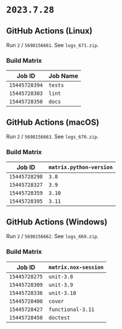 # `2023.7.28`

## GitHub Actions (Linux)

Run `2` / `5698156661`. See `logs_671.zip`.

### Build Matrix

| Job ID        | Job Name |
| ------------- | -------- |
| `15445728394` | `tests`  |
| `15445728303` | `lint`   |
| `15445728350` | `docs`   |

## GitHub Actions (macOS)

Run `2` / `5698156663`. See `logs_670.zip`.

### Build Matrix

| Job ID        | `matrix.python-version` |
| ------------- | ----------------------- |
| `15445728298` | `3.8`                   |
| `15445728327` | `3.9`                   |
| `15445728359` | `3.10`                  |
| `15445728395` | `3.11`                  |

## GitHub Actions (Windows)

Run `2` / `5698156662`. See `logs_669.zip`.

### Build Matrix

| Job ID        | `matrix.nox-session` |
| ------------- | -------------------- |
| `15445728275` | `unit-3.8`           |
| `15445728309` | `unit-3.9`           |
| `15445728336` | `unit-3.10`          |
| `15445728400` | `cover`              |
| `15445728427` | `functional-3.11`    |
| `15445728450` | `doctest`            |
